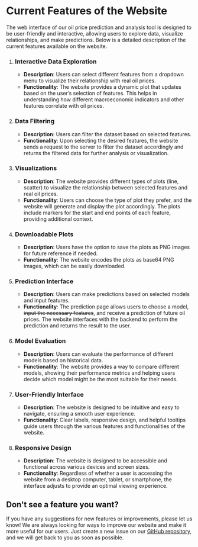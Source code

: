 # Current Features of the Website
The web interface of our oil price prediction and analysis tool is designed to be user-friendly and interactive, allowing users to explore data, visualize relationships, and make predictions. Below is a detailed description of the current features available on the website.

1. ### Interactive Data Exploration
    - **Description**: Users can select different features from a dropdown menu to visualize their relationship with real oil prices.
    - **Functionality**: The website provides a dynamic plot that updates based on the user’s selection of features. This helps in understanding how different macroeconomic indicators and other features correlate with oil prices.
2. ### Data Filtering
    - **Description**: Users can filter the dataset based on selected features.
    - **Functionality**: Upon selecting the desired features, the website sends a request to the server to filter the dataset accordingly and returns the filtered data for further analysis or visualization.
3. ### Visualizations
    - **Description**: The website provides different types of plots (line, scatter) to visualize the relationship between selected features and real oil prices.
    - **Functionality**: Users can choose the type of plot they prefer, and the website will generate and display the plot accordingly. The plots include markers for the start and end points of each feature, providing additional context.
4. ### Downloadable Plots
    - **Description**: Users have the option to save the plots as PNG images for future reference if needed.
    - **Functionality**: The website encodes the plots as base64 PNG images, which can be easily downloaded.
5. ### Prediction Interface
    - **Description**: Users can make predictions based on selected models and input features.
    - **Functionality**: The prediction page allows users to choose a model, ~~input the necessary features~~, and receive a prediction of future oil prices. The website interfaces with the backend to perform the prediction and returns the result to the user.
6. ### Model Evaluation
    - **Description**: Users can evaluate the performance of different models based on historical data.
    - **Functionality**: The website provides a way to compare different models, showing their performance metrics and helping users decide which model might be the most suitable for their needs.
7. ### User-Friendly Interface
    - **Description**: The website is designed to be intuitive and easy to navigate, ensuring a smooth user experience.
    - **Functionality**: Clear labels, responsive design, and helpful tooltips guide users through the various features and functionalities of the website.
8. ### Responsive Design
    - **Description**: The website is designed to be accessible and functional across various devices and screen sizes.
    - **Functionality**: Regardless of whether a user is accessing the website from a desktop computer, tablet, or smartphone, the interface adjusts to provide an optimal viewing experience.

## Don't see a feature you want?
If you have any suggestions for new features or improvements, please let us know! We are always looking for ways to improve our website and make it more useful for our users. Just create a new issue on our [GitHub repository](https://github.com/mariamills/Oil-Price-Prediction-ML), and we will get back to you as soon as possible.